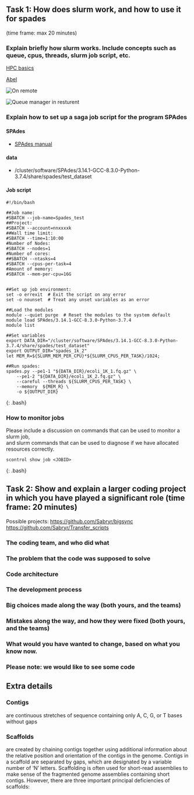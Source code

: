 

## Task 1: How does slurm work, and how to use it for spades 
(time frame: max 20 minutes)

### Explain briefly how slurm works. Include concepts such as queue, cpus, threads,  slurm job script, etc. 

[HPC basics](https://sabryr.github.io/hpc-intro-new/13-scheduler/index.html)

[Abel](https://www.youtube.com/watch?v=Hjf5t26TeDQ)

![On remote](https://sabryr.github.io/hpc-intro-new/fig/login_node.svg)

![Queue manager in resturent](https://sabryr.github.io/hpc-intro-new/fig/restaurant_queue_manager.svg)

### Explain how to set up a saga job script for the program SPAdes
#### SPAdes 
  - [SPAdes manual](http://cab.spbu.ru/files/release3.14.1/manual.html)

#### data
 - /cluster/software/SPAdes/3.14.1-GCC-8.3.0-Python-3.7.4/share/spades/test_dataset

#### Job script

```
#!/bin/bash

##Job name:
#SBATCH --job-name=Spades_test
##Project:
#SBATCH --account=nnxxxxk
##Wall time limit:
#SBATCH --time=1:10:00
#Number of Nodes:
#SBATCH --nodes=1
#Number of cores:
##SBATCH --ntasks=4
#SBATCH --cpus-per-task=4
#Amount of memory:
#SBATCH --mem-per-cpu=16G


##Set up job environment:
set -o errexit  # Exit the script on any error
set -o nounset  # Treat any unset variables as an error

##Load the modules
module --quiet purge  # Reset the modules to the system default
module load SPAdes/3.14.1-GCC-8.3.0-Python-3.7.4
module list

##Set variables
export DATA_DIR="/cluster/software/SPAdes/3.14.1-GCC-8.3.0-Python-3.7.4/share/spades/test_dataset"
export OUTPUT_DIR="spades_1k_2"
let MEM_R=${SLURM_MEM_PER_CPU}*${SLURM_CPUS_PER_TASK}/1024;

##Run spades:
spades.py --pe1-1 "${DATA_DIR}/ecoli_1K_1.fq.gz" \
    --pe1-2 "${DATA_DIR}/ecoli_1K_2.fq.gz" \
    --careful --threads ${SLURM_CPUS_PER_TASK} \
    --memory  ${MEM_R} \
    -o ${OUTPUT_DIR}

```
{: .bash}

### How to monitor jobs  
Please include a discussion on commands that can be used to monitor a slurm job,   
and slurm commands that can be used to diagnose if we have allocated resources correctly.

```
scontrol show job <JOBID>
```
{: .bash}





## Task 2: Show and explain a larger coding project in which you have played a significant role (time frame: 20 minutes)

Possible projects:
https://github.com/Sabryr/bigsync
https://github.com/Sabryr/Transfer_scripts

### The coding team, and who did what
### The problem that the code was supposed to solve
### Code architecture
### The development process
### Big choices made along the way (both yours, and the teams)
### Mistakes along the way, and how they were fixed (both yours, and the teams)
### What would you have wanted to change, based on what you know now.
### Please note: we would like to see some code


## Extra details
### Contigs 
are continuous stretches of sequence containing only A, C, G, or T bases without gaps

### Scaffolds 
are created by chaining contigs together using additional information about the relative 
position and orientation of the contigs in the genome. Contigs in a scaffold are separated
by gaps, which are designated by a variable number of ‘N’ letters. Scaffolding is often
used for short-read assemblies to make sense of the fragmented genome assemblies containing
short contigs. However, there are three important principal deficiencies of scaffolds:
